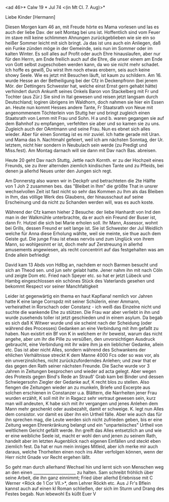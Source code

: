 <ad 46>* Calw 19 <Sonntag>* Jul 74
 <(in Mt Cl. 7. Aug)>*

Liebe Kinder [Hermann]

Diesen Morgen kam 46 an, mit Freude hörte es Mama vorlesen und las es auch der liebe Dav. der seit Montag bei uns ist. Hoffentlich sind vom Feuer im stave mill keine schlimmen Ahnungen zurückgeblieben wie sie ein so heißer Sommer leicht mit sich bringt. Ja das ist uns auch ein Anliegen, daß ein Funke zünden möge in der Gemeinde, seis nun im Sommer oder im kalten Winter. Es soll alles auf Profit oder auch Ehre hinauslaufen, aber nur für den Herrn, am Ende freilich auch auf die Ehre, die unser einem am Ende von Gott selbst zugeschoben werden kann, da wo sie nicht mehr schadet. Ich hoffe es gewiß, Du wirst Ihm noch etwas erobern, seis auch keine showy Seele. 
Wie es jetzt mit Besuchen läuft, ist kaum zu schildern. Am 16. wurde Hesse an der Betheiligung bei der Cfz in Deckenpfronn (bei jenem Mör. der Dettingers Schwester hat, welche einst Ernst gern gehabt hätte) verhindert durch Ankunft seines Onkels Baron von Stackelberg mit Fr und Tochter (aus Zür.) Sie sind in Ital gewesen und reisen jetzt langsam durch Deutschland; logiren übrigens im Waldhorn, doch nahmen sie hier ein Essen an. Heute nun kommt Hesses andere Tante, Fr Staatsrath von Neue mit angenommenem Töchterlein von Stuttg her und bringt zugleich einen Staatsrath von Lemm mit Frau und Sohn. H a und b. waren gegangen sie auf dem Bahnhof zu empfangen, verfehlten sie aber und so kamen sie zu uns. Zugleich auch der OAmtmann und seine Frau. Nun es ebnet sich alles wieder. Aber für einen Sonntag ist es mir zuviel. Ich hatte gerade mit Uran. und Mama das h. Nachtmahl gefeiert, weil ich am nächsten Sonntag, der Ur. letztem, nicht hier sondern in Neubulach sein werde (zu Predigt und Miss.fest). Am Montag darnach will sie dann mit Dav nach Bas. abreisen.

Heute 20 geht Dav nach Stuttg, Jettle nach Kornth. er zu der Hochzeit eines Freunds, sie zu ihrer alternden ziemlich kindischen Tante und zu Pfleids, bei denen ja allerhd Neues unter den Jungen sich regt.

Am Donnerstg also waren wir in Deckpfr und betrachteten die 2te Hälfte von 1 Joh 2 zusammen bes. das "Bleibet in Ihm" die größte That in unsrer wechselvollen Zeit ist fast nicht so sehr das Kommen zu Ihm als das Bleiben in Ihm, das völlige Werk des Glaubens, der hinausschaut auf seine Erscheinung und da nicht zu Schanden werden will, was es auch koste.

Während der Cfz kamen hieher 2 Besuche: der liebe Hanhardt von Ind den man in der Walkmühle unterbrachte, da er auch ein Freund der Buser ist, dann Fr. Hutzel die sich bei Marie erholen soll. Ihr Mann, Assessor, wohnt bei Grills, dessen Freund er seit lange ist. Sie ist Schwester der Jul Weidlich welche für Anna diese Erholung wählte, weil sie meinte, sie thue auch dem Geiste gut. Die junge Frau ist etwas nervös und zum Unglück von ihrem Mann, so wohlgesinnt er ist, doch mehr auf Zerstreuung in allerhd amusements angewiesen, als recht concentrirt auf das festgehalten was am Ende allein befriedigt

David kam 13 Abds von Hdlbg an, nachdem er noch Barmen besucht und sich an Theod sen. und jun sehr gelabt hatte. Jener nahm ihn mit nach Cöln und zeigte Dom etc. Fried nach Speyer etc. so hat er jetzt Lübeck und Hambg eingeschlossen ein schönes Stück des Vaterlands gesehen und bekommt Respect vor seiner Manchfaltigkeit

Leider ist gegenwärtig ein thema en haut Kapfiana! nemlich vor Jahren hatte K eine lange Corrspdz mit seiner Schülerin, einer Ammann, verheirathet in Rorschach oder Constanz - ich weiß das Einzelne nicht und suchte die wankende Ehe zu stützen. Die Frau war aber verliebt in ihn und wurde zusehends toller ist jetzt geschieden und in einem asylum. Da begab es sich daß K Witwer wurde und sie scheint nach der Scheidung (oder während des Processes) Gedanken an eine Verbindung mit ihm gefaßt zu haben. Nun existirt ein Bf von K in welchem er ihr beweist, warum das nicht angehe, aber um ihr die Pille zu versüßen, den unvorsichtigen Ausdruck gebraucht, eine Verbindung mit ihr wäre ihm ja ein lieblicher Gedanke, allein etc. Das ist aber nicht Alles, sondern während des Schwankens der ehlichen Verhältnisse streckt K dem Manne 4000 Fcs oder so was vor, als ein unverzinsliches, nicht zurückzuforderndes Anlehen; und zwar that er das gegen den Rath seiner nächsten Freunde. Die Sache wurde vor 3 Jahren in Zeitungen besprochen und wieder ad acta gelegt. Aber wegen des Protests gegen Bind's Rede an Strauß' Grab kam bei Binder und dessen Schwiegersohn Ziegler der Gedanke auf, K recht blos zu stellen. Also fiengen die Zeitungen wieder an zu munkeln, Briefe und Excerpte aus solchen erschienen in Constanzer u.a. Blättern, die Narrheiten jener Frau wurden erzählt, K soll mit ihr in Ragacz sehr vertraut gewesen sein, kurz man will andeuten, K habe sich mit ihr vergangen und jenes Anlehen dem Mann mehr geschenkt oder ausbezahlt, damit er schweige. K. legt nun Alles dem consistor. vor damit es über ihn ein Urtheil fälle. Aber wie auch das für ihn sprechen mag, die Leute werden sich nicht zufrieden geben, bis er eine Zeitung wegen Ehrenkränkung belangt und ein "unparteiisches" Urtheil von weltlichem Gericht gefällt werde. Ihn greift das Alles entsetzlich an und wie er eine weibliche Seele ist, macht er wohl den und jenen zu seinem Rath, handelt aber im letzten Augenblick nach eigenen Einfällen und steckt eben ziemlich fest. Da hat er nun mein inniges Mitleid, aber ich merke mir auch daraus, welche Thorheiten einen noch ins Alter verfolgen können, wenn der Herr nicht Gnade vor Recht ergehen läßt.

So geht man durch allerhand Wechsel hin und lernt sich von Menschen weg an den einen _____________________ zu halten. Sam schreibt fröhlich über seine Arbeit, die ihn ganz einnimmt; Fried über allerhd Erlebnisse mit C Werner <Röck de 1 Cor VII.>*, dem Lehrer Röckh etc. Aus J Fr's Bflein kannst auch auf einen kl Roman schließen, der sich im Sturm und Drang des Festes begab. 
 Nun lebewohl Es küßt
 Euer V
